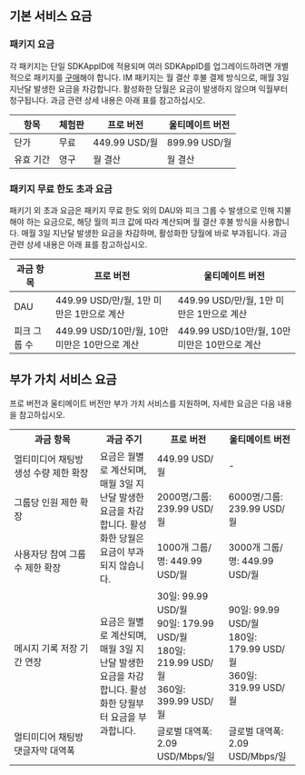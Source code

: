## 기본 서비스 요금


### 패키지 요금[](id:Package)
각 패키지는 단일 SDKAppID에 적용되며 여러 SDKAppID를 업그레이드하려면 개별적으로 패키지를 [구매](https://intl.cloud.tencent.com/document/product/1047/34351)해야 합니다.
IM 패키지는 월 결산 후불 결제 방식으로, 매월 3일 지난달 발생한 요금을 차감합니다. 활성화한 당월은 요금이 발생하지 않으며 익월부터 청구됩니다. 과금 관련 상세 내용은 아래 표를 참고하십시오.

| 항목 | 체험판 | 프로 버전        | 울티메이트 버전        |
| -------- | ------ | ------------- | ------------- |
| 단가     | 무료   | 449.99 USD/월 | 899.99 USD/월 |
| 유효 기간   | 영구   | 월 결산<br />    | 월 결산<br />    |



### 패키지 무료 한도 초과 요금[](id:Excess)
패키기 외 초과 요금은 패키지 무료 한도 외의 DAU와 피크 그룹 수 발생으로 인해 지불해야 하는 요금으로, 해당 월의 피크 값에 따라 계산되며 월 결산 후불 방식을 사용합니다. 매월 3일 지난달 발생한 요금을 차감하며, 활성화한 당월에 바로 부과됩니다. 과금 관련 상세 내용은 아래 표를 참고하십시오.

| 과금 항목     | 프로 버전                                       | 울티메이트 버전                                       |
| ---------- | -------------------------------------------- | -------------------------------------------- |
| DAU        | 449.99 USD/만/월, 1만 미만은 1만으로 계산     | 449.99 USD/만/월, 1만 미만은 1만으로 계산     |
| 피크 그룹 수 | 449.99 USD/10만/월, 10만 미만은 10만으로 계산 | 449.99 USD/10만/월, 10만 미만은 10만으로 계산 |



## 부가 가치 서비스 요금[](id:Value-added)
프로 버전과 울티메이트 버전만 부가 가치 서비스를 지원하며, 자세한 요금은 다음 내용을 참고하십시오.

<table>
<tr>
<th width="30%">과금 항목</th>
<th width="20%">과금 주기</th>
<th width="25%">프로 버전</th>
<th width="25%">울티메이트 버전</th>
</tr><tr>
<td>멀티미디어 채팅방 생성 수량 제한 확장</td>
<td rowspan = "3">요금은 월별로 계산되며, 매월 3일 지난달 발생한 요금을 차감합니다. 활성화한 당월은 요금이 부과되지 않습니다.</td>
<td>449.99 USD/월</td>
<td>-</td>
</tr>
<tr>
<td>그룹당 인원 제한 확장</td>
<td>2000명/그룹: 239.99 USD/월</td>
<td>6000명/그룹: 239.99 USD/월</td>
</tr>
<tr>
<td>사용자당 참여 그룹 수 제한 확장</td>
<td>1000개 그룹/명: 449.99 USD/월</td>
<td>3000개 그룹/명: 449.99 USD/월</td>
</tr>
<tr>
<td>메시지 기록 저장 기간 연장</td>
<td  rowspan = "2">요금은 월별로 계산되며, 매월 3일 지난달 발생한 요금을 차감합니다. 활성화한 당월부터 요금을 부과합니다.</td>
<td>30일: 99.99 USD/월<br>90일: 179.99 USD/월<br>180일: 219.99 USD/월<br>360일: 399.99 USD/월</td>
<td>90일: 99.99 USD/월<br>180일: 179.99 USD/월<br>360일: 319.99 USD/월</td>
</tr>
<td>멀티미디어 채팅방 댓글자막 대역폭</td>
<td>글로벌 대역폭: 2.09 USD/Mbps/일</td>
<td>글로벌 대역폭: 2.09 USD/Mbps/일</td>
</tr></table>

